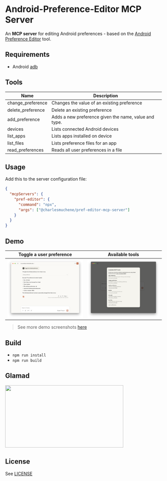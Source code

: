 # Android-Preference-Editor MCP Server

An **MCP server** for editing Android preferences - based on the [Android Preference Editor](https://github.com/charlesmuchene/pref-editor-js.git) tool.

## Requirements

- Android [adb](https://developer.android.com/tools/adb)

## Tools

| Name              | Description                                           |
| ----------------- | ----------------------------------------------------- |
| change_preference | Changes the value of an existing preference           |
| delete_preference | Delete an existing preference                         |
| add_preference    | Adds a new preference given the name, value and type. |
| devices           | Lists connected Android devices                       |
| list_apps         | Lists apps installed on device                        |
| list_files        | Lists preference files for an app                     |
| read_preferences  | Reads all user preferences in a file                  |

## Usage

Add this to the server configuration file:

```json
{
  "mcpServers": {
    "pref-editor": {
      "command": "npx",
      "args": ["@charlesmuchene/pref-editor-mcp-server"]
    }
  }
}
```

## Demo

| Toggle a user preference                            | Available tools                              |
| --------------------------------------------------- | -------------------------------------------- |
| ![Toggle a user preference](./demo/toggle-pref.png) | ![Available tools](./demo/tools-listing.png) |

> See more demo screenshots [here](./demo/)

## Build

- `npm run install`
- `npm run build`

## Glamad

<a href="https://glama.ai/mcp/servers/@charlesmuchene/pref-editor-mcp-server">
  <img width="380" height="200" src="https://glama.ai/mcp/servers/@charlesmuchene/pref-editor-mcp-server/badge" />
</a>

## License

See [LICENSE](./LICENSE)
